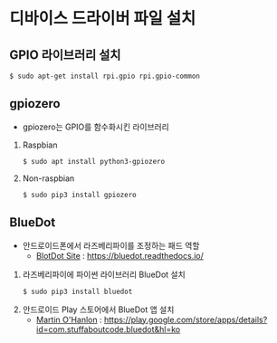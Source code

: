 # 디바이스 드라이버 파일 설치

  ## GPIO 라이브러리 설치
  <pre><code>$ sudo apt-get install rpi.gpio rpi.gpio-common</code></pre>
  
  ## gpiozero
  * gpiozero는 GPIO를 함수화시킨 라이브러리
  1. Raspbian
     <pre><code>$ sudo apt install python3-gpiozero</code></pre>
  2. Non-raspbian
     <pre><code>$ sudo pip3 install gpiozero</code></pre>

  ## BlueDot
  * 안드로이드폰에서 라즈베리파이를 조정하는 패드 역할
    * [BlotDot Site](https://bluedot.readthedocs.io/) : https://bluedot.readthedocs.io/
  1. 라즈베리파이에 파이썬 라이브러리 BlueDot 설치
     <pre><code>$ sudo pip3 install bluedot</code></pre>
  2. 안드로이드 Play 스토어에서 BlueDot 앱 설치
     * [Martin O'Hanlon](https://play.google.com/store/apps/details?id=com.stuffaboutcode.bluedot&hl=ko) : https://play.google.com/store/apps/details?id=com.stuffaboutcode.bluedot&hl=ko
